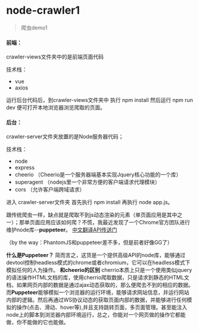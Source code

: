 # node-crawler1

> 爬虫demo1



#### 前端：

crawler-views文件夹中的是前端页面代码

技术栈：

- vue
- axios

运行后台代码后，到crawler-views文件夹中 执行 npm install   然后运行 npm run dev 便可打开本地浏览器浏览爬取的页面。



#### 后台：

crawler-server文件夹放置的是Node服务器代码；

技术栈：

- node
- express
- cheerio  （Cheerio是一个服务器端基本实现Jquery核心功能的一个库）
- superagent （nodejs里一个非常方便的客户端请求代理模块）
- cors  （允许客户端跨域请求）

进入 crawler-server文件夹  首先执行 npm install    再执行 node app.js。



跟传统爬虫一样，缺点就是爬取不到js动态渲染的元素（单页面应用是其中之一）；那单页面应用应该如何爬？不慌，我最近发现了一个Chrome官方团队进行维护node库--**puppeteer**。  [中文翻译API传送门](https://zhaoqize.github.io/puppeteer-api-zh_CN/) 

（by the way：PhantomJS和puppeteer差不多，但是前者好像GG了）

**什么是Puppeteer？**
简而言之，这货是一个提供高级API的node库，能够通过devtool控制headless模式的chrome或者chromium，它可以在headless模式下模拟任何的人为操作。
**和cheerio的区别** 
cherrio本质上只是一个使用类似jquery的语法操作HTML文档的库，使用cherrio爬取数据，只是请求到静态的HTML文档，如果网页内部的数据是通过ajax动态获取的，那么便爬去不到的相应的数据。而**Puppeteer**能够模拟一个浏览器的运行环境，能够请求网站信息，并运行网站内部的逻辑。然后再通过WS协议动态的获取页面内部的数据，并能够进行任何模拟的操作(点击、滑动、hover等),并且支持跳转页面，多页面管理。甚至能注入node上的脚本到浏览器内部环境运行，总之，你能对一个网页做的操作它都能做，你不能做的它也能做。
